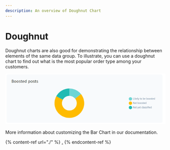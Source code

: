 ```yaml
---
description: An overview of Doughnut Chart
---
```


# Doughnut

Doughnut charts are also good for demonstrating the relationship between elements of the same data group. To illustrate, you can use a doughnut chart to find out what is the most popular order type among your customers.

![](<../../../../.gitbook/assets/image (682).png>)

More information about customizing the Bar Chart in our documentation.

{% content-ref url="./" %}
[.](./)
{% endcontent-ref %}

